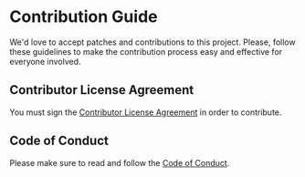 # Contribution Guide

We'd love to accept patches and contributions to this project.
Please, follow these guidelines to make the contribution process easy and effective for everyone involved.

## Contributor License Agreement

You must sign the [Contributor License Agreement](https://pages.domain.com/cla-main.html) in order to contribute.

## Code of Conduct

Please make sure to read and follow the [Code of Conduct](CODE-OF-CONDUCT.md).
